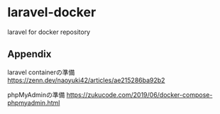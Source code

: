 # laravel-docker
laravel for docker repository

## Appendix
laravel containerの準備
https://zenn.dev/naoyuki42/articles/ae215286ba92b2

phpMyAdminの準備
https://zukucode.com/2019/06/docker-compose-phpmyadmin.html
